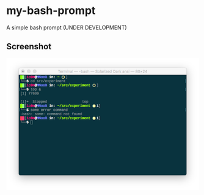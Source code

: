 # my-bash-prompt
A simple bash prompt (UNDER DEVELOPMENT)

## Screenshot
![alt tag](https://raw.githubusercontent.com/ic0n/my-bash-prompt/master/screen_shot/screen_shot.png)
